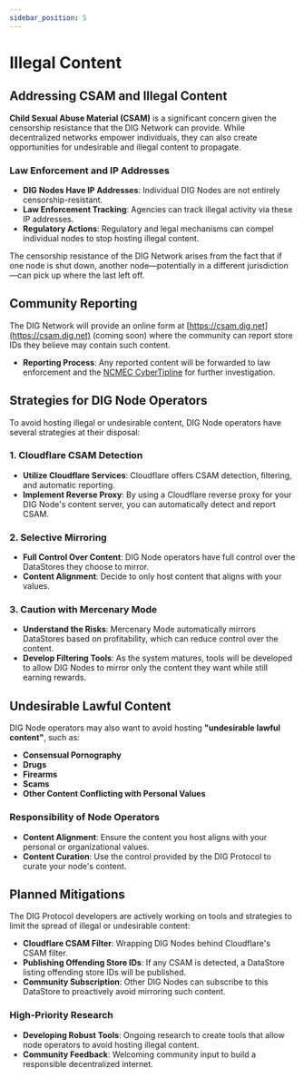 ```yaml
---
sidebar_position: 5
---
```


# Illegal Content

## Addressing CSAM and Illegal Content

**Child Sexual Abuse Material (CSAM)** is a significant concern given the censorship resistance that the DIG Network can provide. While decentralized networks empower individuals, they can also create opportunities for undesirable and illegal content to propagate.

### Law Enforcement and IP Addresses

- **DIG Nodes Have IP Addresses**: Individual DIG Nodes are not entirely censorship-resistant.
- **Law Enforcement Tracking**: Agencies can track illegal activity via these IP addresses.
- **Regulatory Actions**: Regulatory and legal mechanisms can compel individual nodes to stop hosting illegal content.

The censorship resistance of the DIG Network arises from the fact that if one node is shut down, another node—potentially in a different jurisdiction—can pick up where the last left off.

## Community Reporting

The DIG Network will provide an online form at [https://csam.dig.net](https://csam.dig.net) (coming soon) where the community can report store IDs they believe may contain such content.

- **Reporting Process**: Any reported content will be forwarded to law enforcement and the [NCMEC CyberTipline](https://www.missingkids.org/gethelpnow/cybertipline) for further investigation.

## Strategies for DIG Node Operators

To avoid hosting illegal or undesirable content, DIG Node operators have several strategies at their disposal:

### 1. **Cloudflare CSAM Detection**

- **Utilize Cloudflare Services**: Cloudflare offers CSAM detection, filtering, and automatic reporting.
- **Implement Reverse Proxy**: By using a Cloudflare reverse proxy for your DIG Node's content server, you can automatically detect and report CSAM.

### 2. **Selective Mirroring**

- **Full Control Over Content**: DIG Node operators have full control over the DataStores they choose to mirror.
- **Content Alignment**: Decide to only host content that aligns with your values.

### 3. **Caution with Mercenary Mode**

- **Understand the Risks**: Mercenary Mode automatically mirrors DataStores based on profitability, which can reduce control over the content.
- **Develop Filtering Tools**: As the system matures, tools will be developed to allow DIG Nodes to mirror only the content they want while still earning rewards.

## Undesirable Lawful Content

DIG Node operators may also want to avoid hosting **"undesirable lawful content"**, such as:

- **Consensual Pornography**
- **Drugs**
- **Firearms**
- **Scams**
- **Other Content Conflicting with Personal Values**

### Responsibility of Node Operators

- **Content Alignment**: Ensure the content you host aligns with your personal or organizational values.
- **Content Curation**: Use the control provided by the DIG Protocol to curate your node's content.

## Planned Mitigations

The DIG Protocol developers are actively working on tools and strategies to limit the spread of illegal or undesirable content:

- **Cloudflare CSAM Filter**: Wrapping DIG Nodes behind Cloudflare's CSAM filter.
- **Publishing Offending Store IDs**: If any CSAM is detected, a DataStore listing offending store IDs will be published.
- **Community Subscription**: Other DIG Nodes can subscribe to this DataStore to proactively avoid mirroring such content.

### High-Priority Research

- **Developing Robust Tools**: Ongoing research to create tools that allow node operators to avoid hosting illegal content.
- **Community Feedback**: Welcoming community input to build a responsible decentralized internet.
